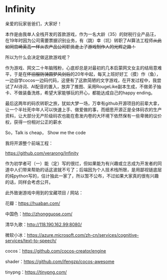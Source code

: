 # Infinity
亲爱的玩家爸爸们，大家好！

本作是由我单人全栈开发的首款游戏，作为一名大龄（35）的财税行业产品汪，在19年时因为公司需要票据识别业务，有（跳）幸（坑）转职了AI算法工程师~~从此如同宫崎英高一样从农产品公司职员走上了游戏制作人的光辉之路！~~

所以为什么会决定做这款游戏呢？

作为游戏、网文二十年脑残粉，心底却总是对最初的几本启蒙网文女主的结局意难平，于是在~~怀旧服防骑圆梦风剑后~~的20年中起，每天上班好好工（摸）作（鱼），一边自学cocos一边码代码，这便有了这款简陋的文字游戏，在开发过程中，我尝试了AI诗词、AI配音的置入，放弃了推图、采用RougeLike副本生成，不做弟子抽卡、不做装备洗练，希望大家能够玩的开心，都能达成自己的happy ending。

最后这两年的码农转职之旅，犹如大梦一场，万幸有github开源项目的前辈大拿，让一个半社死中年人可以快速上手、做爱做的事，而细思开源正是全体码农的生产资料，让大部分无产阶级码农也能在愈发内卷的大环境下依然保有一些卑微的议价权，获得一份相对公正的薪水

So，Talk is cheap， Show me the code

我将开源整个前端工程：

https://github.com/verarong/Infinity

作为初学者可（一）能（定）写的很烂，但如果能为有兴趣或立志成为开发者的同道中人们带来帮助的话这波就不亏了；后端因为个人技术栈所限，是用鄙视链底层的纯python写的，估计独此一家了，所以暂不公布，不过如果大家真的很有兴趣的话，同样会考虑公开。

此外致谢游戏中用到的宝藏项目 / 网站：

花瓣：https://huaban.com/

中国色：http://zhongguose.com/

清华九歌：http://118.190.162.99:8080/

微软小冰：https://azure.microsoft.com/zh-cn/services/cognitive-services/text-to-speech/

cocos：https://github.com/cocos-creator/engine

shader：https://github.com/ifengzp/cocos-awesome

tinypng：https://tinypng.com/
